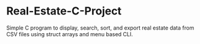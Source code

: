 # Real-Estate-C-Project
Simple C program to display, search, sort, and export real estate data from CSV files using struct arrays and menu based CLI.
